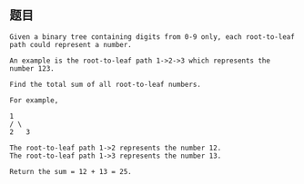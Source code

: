 ## 题目
    Given a binary tree containing digits from 0-9 only, each root-to-leaf path could represent a number.

    An example is the root-to-leaf path 1->2->3 which represents the number 123.

    Find the total sum of all root-to-leaf numbers.

    For example,

    1
    / \
    2   3

    The root-to-leaf path 1->2 represents the number 12.
    The root-to-leaf path 1->3 represents the number 13.

    Return the sum = 12 + 13 = 25.
